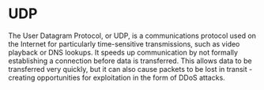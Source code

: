 # UDP

The User Datagram Protocol, or UDP, is a communications protocol used on the Internet for particularly time-sensitive transmissions, such as video playback or DNS lookups. It speeds up communication by not formally establishing a connection before data is transferred. This allows data to be transferred very quickly, but it can also cause packets to be lost in transit - creating opportunities for exploitation in the form of DDoS attacks.